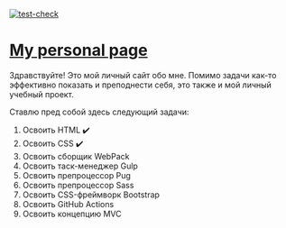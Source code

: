 [![test-check](https://github.com/WitsonBair/witsonbair.github.io/actions/workflows/test.yml/badge.svg)](https://github.com/WitsonBair/witsonbair.github.io/actions/workflows/test.yml)

# [My personal page](https://witsonbair.github.io/)

Здравствуйте!
Это мой личный сайт обо мне.
Помимо задачи как-то эффективно показать и преподнести себя, это также и мой личный учебный проект.

Ставлю пред собой здесь следующий задачи:
1. Освоить HTML :heavy_check_mark:
2. Освоить CSS :heavy_check_mark:
3. Освоить сборщик WebPack
4. Освоить таск-менеджер Gulp
5. Освоить препроцессор Pug
6. Освоить препроцессор Sass
7. Освоить CSS-фреймворк Bootstrap
8. Освоить GitHub Actions
9. Освоить концепцию MVC
